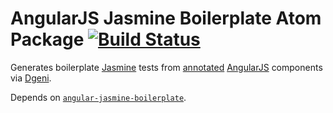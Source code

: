 # AngularJS Jasmine Boilerplate Atom Package [![Build Status](https://travis-ci.org/namoscato/angular-jasmine-boilerplate-atom.svg?branch=master)](https://travis-ci.org/namoscato/angular-jasmine-boilerplate-atom)

Generates boilerplate [Jasmine](http://jasmine.github.io/) tests from [annotated](https://github.com/angular/angular.js/wiki/Writing-AngularJS-Documentation) [AngularJS](https://angularjs.org/) components via [Dgeni](https://github.com/angular/dgeni).

Depends on [`angular-jasmine-boilerplate`](https://github.com/namoscato/angular-jasmine-boilerplate).
